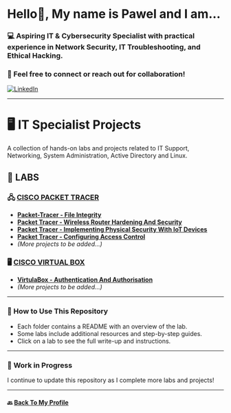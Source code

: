 # Hello👋, My name is Pawel and I am...
### 💻 Aspiring IT & Cybersecurity Specialist with practical experience in **Network Security, IT Troubleshooting, and Ethical Hacking**.  

### 📩 Feel free to **connect or reach out** for collaboration!  

[![LinkedIn](https://img.shields.io/badge/LinkedIn-blue?logo=linkedin=linkedin&style=for-the-badge)](https://www.linkedin.com/in/paweldrzazga/)

---
# 🖥️ IT Specialist Projects

A collection of hands-on labs and projects related to IT Support, Networking, System Administration, Active Directory and Linux.

## 🔬 LABS  

### 🖧 [CISCO PACKET TRACER](/CISCO/Packet-Tracer)
- **[Packet-Tracer - File Integrity](/CISCO/Packet-Tracer/File_and_Data_Integrity_Checks.md)** 
- **[Packet Tracer - Wireless Router Hardening And Security](/CISCO/Packet-Tracer/Wireless_Router_Hardening_And_Security.md)**  
- **[Packet Tracer - Implementing Physical Security With IoT Devices](/CISCO/Packet-Tracer/Implementing_Physical_Security_With_IoT_Devices.md)**
- **[Packet Tracer - Configuring Access Control](CISCO/Packet-Tracer/Configuring_Access_Control.md)**
- *(More projects to be added...)*

### 🖥️ [CISCO VIRTUAL BOX](/CISCO/VirtualBox)
- **[VirtulaBox - Authentication And Authorisation](/CISCO/VirtualBox/Configure_Authentication_And_Authorization_In_Linux.md)** 
- *(More projects to be added...)*
---
### 📌 How to Use This Repository  
- Each folder contains a README with an overview of the lab.  
- Some labs include additional resources and step-by-step guides.  
- Click on a lab to see the full write-up and instructions.  

---
### 📌 **Work in Progress**  
I continue to update this repository as I complete more labs and projects!

---
#### 🔙 **[Back To My Profile](https://github.com/proxymc)**
